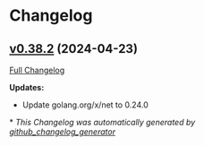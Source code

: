 # Changelog

## [v0.38.2](https://github.com/aws-observability/aws-otel-collector/tree/v0.38.2) (2024-04-23)

[Full Changelog](https://github.com/aws-observability/aws-otel-collector/compare/v0.38.1...v0.38.2)

**Updates:**

- Update golang.org/x/net to 0.24.0



\* *This Changelog was automatically generated by [github_changelog_generator](https://github.com/github-changelog-generator/github-changelog-generator)*
